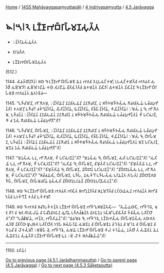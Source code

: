 
[Home](/) / [14S5 Mahāvaggasaṃyuttapāḷi](../../../14S5.md) / [4 Indriyasaṃyutta](../../4.md) / [4.5 Jarāvagga](../4.5.md)

# 𑁪𑁇𑁫𑁇𑁨 𑀉𑀡𑁆𑀡𑀸𑀪𑀩𑁆𑀭𑀸𑀳𑁆𑀫𑀡𑀲𑀼𑀢𑁆𑀢

* 𑀇𑀦𑁆𑀤𑁆𑀭𑀺𑀬𑀲𑀁𑀬𑀼𑀢𑁆𑀢

* 𑀚𑀭𑀸𑀯𑀕𑁆𑀕

* 𑀉𑀡𑁆𑀡𑀸𑀪𑀩𑁆𑀭𑀸𑀳𑁆𑀫𑀡𑀲𑀼𑀢𑁆𑀢

(512.)

1144\. 𑀲𑀸𑀯𑀢𑁆𑀣𑀺𑀦𑀺𑀤𑀸𑀦𑀁𑁇 𑀅𑀣 𑀔𑁄 𑀉𑀡𑁆𑀡𑀸𑀪𑁄 𑀩𑁆𑀭𑀸𑀳𑁆𑀫𑀡𑁄 𑀬𑁂𑀦 𑀪𑀕𑀯𑀸 𑀢𑁂𑀦𑀼𑀧𑀲𑀗𑁆𑀓𑀫𑀺; 𑀉𑀧𑀲𑀗𑁆𑀓𑀫𑀺𑀢𑁆𑀯𑀸 𑀪𑀕𑀯𑀢𑀸 𑀲𑀤𑁆𑀥𑀺𑀁 𑀲𑀫𑁆𑀫𑁄𑀤𑀺𑁇 𑀲𑀫𑁆𑀫𑁄𑀤𑀦𑀻𑀬𑀁 𑀓𑀣𑀁 𑀲𑀸𑀭𑀡𑀻𑀬𑀁 𑀯𑀻𑀢𑀺𑀲𑀸𑀭𑁂𑀢𑁆𑀯𑀸 𑀏𑀓𑀫𑀦𑁆𑀢𑀁 𑀦𑀺𑀲𑀻𑀤𑀺𑁇 𑀏𑀓𑀫𑀦𑁆𑀢𑀁 𑀦𑀺𑀲𑀺𑀦𑁆𑀦𑁄 𑀔𑁄 𑀉𑀡𑁆𑀡𑀸𑀪𑁄 𑀩𑁆𑀭𑀸𑀳𑁆𑀫𑀡𑁄 𑀪𑀕𑀯𑀦𑁆𑀢𑀁 𑀏𑀢𑀤𑀯𑁄𑀘—

1145\. “𑀧𑀜𑁆𑀘𑀺𑀫𑀸𑀦𑀺, 𑀪𑁄 𑀕𑁄𑀢𑀫, 𑀇𑀦𑁆𑀤𑁆𑀭𑀺𑀬𑀸𑀦𑀺 𑀦𑀸𑀦𑀸𑀯𑀺𑀲𑀬𑀸𑀦𑀺 𑀦𑀸𑀦𑀸𑀕𑁄𑀘𑀭𑀸𑀦𑀺, 𑀦 𑀅𑀜𑁆𑀜𑀫𑀜𑁆𑀜𑀲𑁆𑀲 𑀕𑁄𑀘𑀭𑀯𑀺𑀲𑀬𑀁 𑀧𑀘𑁆𑀘𑀦𑀼𑀪𑁄𑀦𑁆𑀢𑀺𑁇 𑀓𑀢𑀫𑀸𑀦𑀺 𑀧𑀜𑁆𑀘? 𑀘𑀓𑁆𑀔𑀼𑀦𑁆𑀤𑁆𑀭𑀺𑀬𑀁, 𑀲𑁄𑀢𑀺𑀦𑁆𑀤𑁆𑀭𑀺𑀬𑀁, 𑀖𑀸𑀦𑀺𑀦𑁆𑀤𑁆𑀭𑀺𑀬𑀁, 𑀚𑀺𑀯𑁆𑀳𑀺𑀦𑁆𑀤𑁆𑀭𑀺𑀬𑀁, 𑀓𑀸𑀬𑀺𑀦𑁆𑀤𑁆𑀭𑀺𑀬𑀁𑁇 𑀇𑀫𑁂𑀲𑀁 𑀦𑀼 𑀔𑁄, 𑀪𑁄 𑀕𑁄𑀢𑀫, 𑀧𑀜𑁆𑀘𑀦𑁆𑀦𑀁 𑀇𑀦𑁆𑀤𑁆𑀭𑀺𑀬𑀸𑀦𑀁 𑀦𑀸𑀦𑀸𑀯𑀺𑀲𑀬𑀸𑀦𑀁 𑀦𑀸𑀦𑀸𑀕𑁄𑀘𑀭𑀸𑀦𑀁 𑀦 𑀅𑀜𑁆𑀜𑀫𑀜𑁆𑀜𑀲𑁆𑀲 𑀕𑁄𑀘𑀭𑀯𑀺𑀲𑀬𑀁 𑀧𑀘𑁆𑀘𑀦𑀼𑀪𑁄𑀦𑁆𑀢𑀸𑀦𑀁 𑀓𑀺𑀁 𑀧𑀝𑀺𑀲𑀭𑀡𑀁, 𑀓𑁄 𑀘 𑀦𑁂𑀲𑀁 𑀕𑁄𑀘𑀭𑀯𑀺𑀲𑀬𑀁 𑀧𑀘𑁆𑀘𑀦𑀼𑀪𑁄𑀢𑀻”𑀢𑀺?

1146\. “𑀧𑀜𑁆𑀘𑀺𑀫𑀸𑀦𑀺, 𑀩𑁆𑀭𑀸𑀳𑁆𑀫𑀡, 𑀇𑀦𑁆𑀤𑁆𑀭𑀺𑀬𑀸𑀦𑀺 𑀦𑀸𑀦𑀸𑀯𑀺𑀲𑀬𑀸𑀦𑀺 𑀦𑀸𑀦𑀸𑀕𑁄𑀘𑀭𑀸𑀦𑀺 𑀦 𑀅𑀜𑁆𑀜𑀫𑀜𑁆𑀜𑀲𑁆𑀲 𑀕𑁄𑀘𑀭𑀯𑀺𑀲𑀬𑀁 𑀧𑀘𑁆𑀘𑀦𑀼𑀪𑁄𑀦𑁆𑀢𑀺𑁇 𑀓𑀢𑀫𑀸𑀦𑀺 𑀧𑀜𑁆𑀘? 𑀘𑀓𑁆𑀔𑀼𑀦𑁆𑀤𑁆𑀭𑀺𑀬𑀁, 𑀲𑁄𑀢𑀺𑀦𑁆𑀤𑁆𑀭𑀺𑀬𑀁, 𑀖𑀸𑀦𑀺𑀦𑁆𑀤𑁆𑀭𑀺𑀬𑀁, 𑀚𑀺𑀯𑁆𑀳𑀺𑀦𑁆𑀤𑁆𑀭𑀺𑀬𑀁, 𑀓𑀸𑀬𑀺𑀦𑁆𑀤𑁆𑀭𑀺𑀬𑀁𑁇 𑀇𑀫𑁂𑀲𑀁 𑀔𑁄, 𑀩𑁆𑀭𑀸𑀳𑁆𑀫𑀡, 𑀧𑀜𑁆𑀘𑀦𑁆𑀦𑀁 𑀇𑀦𑁆𑀤𑁆𑀭𑀺𑀬𑀸𑀦𑀁 𑀦𑀸𑀦𑀸𑀯𑀺𑀲𑀬𑀸𑀦𑀁 𑀦𑀸𑀦𑀸𑀕𑁄𑀘𑀭𑀸𑀦𑀁 𑀦 𑀅𑀜𑁆𑀜𑀫𑀜𑁆𑀜𑀲𑁆𑀲 𑀕𑁄𑀘𑀭𑀯𑀺𑀲𑀬𑀁 𑀧𑀘𑁆𑀘𑀦𑀼𑀪𑁄𑀦𑁆𑀢𑀸𑀦𑀁 𑀫𑀦𑁄 𑀧𑀝𑀺𑀲𑀭𑀡𑀁, 𑀫𑀦𑁄𑀯 𑀦𑁂𑀲𑀁 𑀕𑁄𑀘𑀭𑀯𑀺𑀲𑀬𑀁 𑀧𑀘𑁆𑀘𑀦𑀼𑀪𑁄𑀢𑀻”𑀢𑀺𑁇

1147\. “𑀫𑀦𑀲𑁆𑀲 𑀧𑀦, 𑀪𑁄 𑀕𑁄𑀢𑀫, 𑀓𑀺𑀁 𑀧𑀝𑀺𑀲𑀭𑀡𑀦𑁆”𑀢𑀺? “𑀫𑀦𑀲𑁆𑀲 𑀔𑁄, 𑀩𑁆𑀭𑀸𑀳𑁆𑀫𑀡, 𑀲𑀢𑀺 𑀧𑀝𑀺𑀲𑀭𑀡𑀦𑁆”𑀢𑀺𑁇 “𑀲𑀢𑀺𑀬𑀸 𑀧𑀦, 𑀪𑁄 𑀕𑁄𑀢𑀫, 𑀓𑀺𑀁 𑀧𑀝𑀺𑀲𑀭𑀡𑀦𑁆”𑀢𑀺? “𑀲𑀢𑀺𑀬𑀸 𑀔𑁄, 𑀩𑁆𑀭𑀸𑀳𑁆𑀫𑀡, 𑀯𑀺𑀫𑀼𑀢𑁆𑀢𑀺 𑀧𑀝𑀺𑀲𑀭𑀡𑀦𑁆”𑀢𑀺𑁇 “𑀯𑀺𑀫𑀼𑀢𑁆𑀢𑀺𑀬𑀸 𑀧𑀦, 𑀪𑁄 𑀕𑁄𑀢𑀫, 𑀓𑀺𑀁 𑀧𑀝𑀺𑀲𑀭𑀡𑀦𑁆”𑀢𑀺? “𑀯𑀺𑀫𑀼𑀢𑁆𑀢𑀺𑀬𑀸 𑀔𑁄, 𑀩𑁆𑀭𑀸𑀳𑁆𑀫𑀡, 𑀦𑀺𑀩𑁆𑀩𑀸𑀦𑀁 𑀧𑀝𑀺𑀲𑀭𑀡𑀦𑁆”𑀢𑀺𑁇 “𑀦𑀺𑀩𑁆𑀩𑀸𑀦𑀲𑁆𑀲 𑀧𑀦, 𑀪𑁄 𑀕𑁄𑀢𑀫, 𑀓𑀺𑀁 𑀧𑀝𑀺𑀲𑀭𑀡𑀦𑁆”𑀢𑀺? “𑀅𑀘𑁆𑀘𑀬𑀸𑀲𑀺, 𑀩𑁆𑀭𑀸𑀳𑁆𑀫𑀡, 𑀧𑀜𑁆𑀳𑀁, 𑀦𑀸𑀲𑀓𑁆𑀔𑀺 𑀧𑀜𑁆𑀳𑀲𑁆𑀲 𑀧𑀭𑀺𑀬𑀦𑁆𑀢𑀁 𑀕𑀳𑁂𑀢𑀼𑀁𑁇 𑀦𑀺𑀩𑁆𑀩𑀸𑀦𑁄𑀕𑀥𑀜𑁆𑀳𑀺, 𑀩𑁆𑀭𑀸𑀳𑁆𑀫𑀡, 𑀩𑁆𑀭𑀳𑁆𑀫𑀘𑀭𑀺𑀬𑀁 𑀯𑀼𑀲𑁆𑀲𑀢𑀺 𑀦𑀺𑀩𑁆𑀩𑀸𑀦𑀧𑀭𑀸𑀬𑀡𑀁 𑀦𑀺𑀩𑁆𑀩𑀸𑀦𑀧𑀭𑀺𑀬𑁄𑀲𑀸𑀦𑀦𑁆”𑀢𑀺𑁇

1148\. 𑀅𑀣 𑀔𑁄 𑀉𑀡𑁆𑀡𑀸𑀪𑁄 𑀩𑁆𑀭𑀸𑀳𑁆𑀫𑀡𑁄 𑀪𑀕𑀯𑀢𑁄 𑀪𑀸𑀲𑀺𑀢𑀁 𑀅𑀪𑀺𑀦𑀦𑁆𑀤𑀺𑀢𑁆𑀯𑀸 𑀅𑀦𑀼𑀫𑁄𑀤𑀺𑀢𑁆𑀯𑀸 𑀉𑀝𑁆𑀞𑀸𑀬𑀸𑀲𑀦𑀸 𑀪𑀕𑀯𑀦𑁆𑀢𑀁 𑀅𑀪𑀺𑀯𑀸𑀤𑁂𑀢𑁆𑀯𑀸 𑀧𑀤𑀓𑁆𑀔𑀺𑀡𑀁 𑀓𑀢𑁆𑀯𑀸 𑀧𑀓𑁆𑀓𑀸𑀫𑀺𑁇

1149\. 𑀅𑀣 𑀔𑁄 𑀪𑀕𑀯𑀸 𑀅𑀘𑀺𑀭𑀧𑀓𑁆𑀓𑀦𑁆𑀢𑁂 𑀉𑀡𑁆𑀡𑀸𑀪𑁂 𑀩𑁆𑀭𑀸𑀳𑁆𑀫𑀡𑁂 𑀪𑀺𑀓𑁆𑀔𑀽 𑀆𑀫𑀦𑁆𑀢𑁂𑀲𑀺—  “𑀲𑁂𑀬𑁆𑀬𑀣𑀸𑀧𑀺, 𑀪𑀺𑀓𑁆𑀔𑀯𑁂, 𑀓𑀽𑀝𑀸𑀕𑀸𑀭𑁂 𑀯𑀸 𑀓𑀽𑀝𑀸𑀕𑀸𑀭𑀲𑀸𑀮𑀸𑀬𑀁 𑀯𑀸 𑀧𑀸𑀘𑀻𑀦𑀯𑀸𑀢𑀧𑀸𑀦𑀸 𑀲𑀽𑀭𑀺𑀬𑁂 𑀉𑀕𑁆𑀕𑀘𑁆𑀙𑀦𑁆𑀢𑁂 𑀯𑀸𑀢𑀧𑀸𑀦𑁂𑀦 𑀭𑀲𑁆𑀫𑀺 𑀧𑀯𑀺𑀲𑀺𑀢𑁆𑀯𑀸 𑀓𑁆𑀯𑀸𑀲𑁆𑀲 𑀧𑀢𑀺𑀝𑁆𑀞𑀺𑀢𑀸”𑀢𑀺? “𑀧𑀘𑁆𑀙𑀺𑀫𑀸𑀬𑀁, 𑀪𑀦𑁆𑀢𑁂, 𑀪𑀺𑀢𑁆𑀢𑀺𑀬𑀦𑁆”𑀢𑀺𑁇 “𑀏𑀯𑀫𑁂𑀯 𑀔𑁄, 𑀪𑀺𑀓𑁆𑀔𑀯𑁂, 𑀉𑀡𑁆𑀡𑀸𑀪𑀲𑁆𑀲 𑀩𑁆𑀭𑀸𑀳𑁆𑀫𑀡𑀲𑁆𑀲 𑀢𑀣𑀸𑀕𑀢𑁂 𑀲𑀤𑁆𑀥𑀸 𑀦𑀺𑀯𑀺𑀝𑁆𑀞𑀸 𑀫𑀽𑀮𑀚𑀸𑀢𑀸 𑀧𑀢𑀺𑀝𑁆𑀞𑀺𑀢𑀸 𑀤𑀍𑀳𑀸 𑀅𑀲𑀁𑀳𑀸𑀭𑀺𑀬𑀸 𑀲𑀫𑀡𑁂𑀦 𑀯𑀸 𑀩𑁆𑀭𑀸𑀳𑁆𑀫𑀡𑁂𑀦 𑀯𑀸 𑀤𑁂𑀯𑁂𑀦 𑀯𑀸 𑀫𑀸𑀭𑁂𑀦 𑀯𑀸 𑀩𑁆𑀭𑀳𑁆𑀫𑀼𑀦𑀸 𑀯𑀸 𑀓𑁂𑀦𑀘𑀺 𑀯𑀸 𑀮𑁄𑀓𑀲𑁆𑀫𑀺𑀁𑁇 𑀇𑀫𑀫𑁆𑀳𑀺 𑀘𑁂, 𑀪𑀺𑀓𑁆𑀔𑀯𑁂, 𑀲𑀫𑀬𑁂 𑀉𑀡𑁆𑀡𑀸𑀪𑁄 𑀩𑁆𑀭𑀸𑀳𑁆𑀫𑀡𑁄 𑀓𑀸𑀮𑀁 𑀓𑀭𑁂𑀬𑁆𑀬, 𑀦𑀢𑁆𑀣𑀺 𑀢𑀁 𑀲𑀁𑀬𑁄𑀚𑀦𑀁 𑀬𑁂𑀦 𑀲𑀁𑀬𑁄𑀚𑀦𑁂𑀦 𑀲𑀁𑀬𑀼𑀢𑁆𑀢𑁄 𑀉𑀡𑁆𑀡𑀸𑀪𑁄 𑀩𑁆𑀭𑀸𑀳𑁆𑀫𑀡𑁄 𑀧𑀼𑀦 𑀇𑀫𑀁 𑀮𑁄𑀓𑀁 𑀆𑀕𑀘𑁆𑀙𑁂𑀬𑁆𑀬𑀸”𑀢𑀺𑁇

---

1150\. 𑀤𑀼𑀢𑀺𑀬𑀁𑁇



[Go to previous page (4.5.1 Jarādhammasutta)](4.5.1.md) / [Go to parent page (4.5 Jarāvagga)](../4.5.md) / [Go to next page (4.5.3 Sāketasutta)](4.5.3.md)


